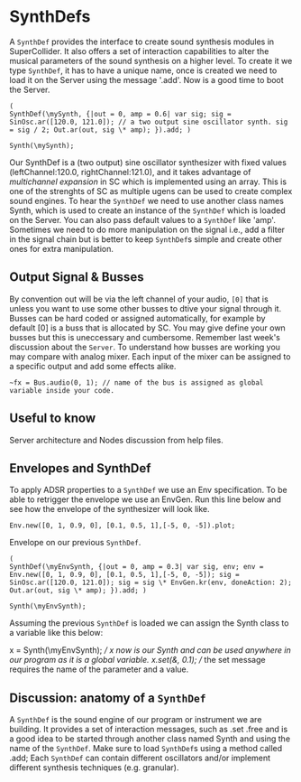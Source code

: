# SynthDefs

A ``````SynthDef`````` provides the interface to create sound synthesis modules in SuperCollider. It also offers a set of interaction capabilities to alter the musical parameters of the sound synthesis on a higher level. To create it we type ```SynthDef```, it has to have a unique name, once is created we need to load it on the Server using the message '.add'. Now is a good time to boot the Server.

```sclang
(
SynthDef(\mySynth, {|out = 0, amp = 0.6| var sig; sig = SinOsc.ar([120.0, 121.0]); // a two output sine oscillator synth. sig = sig / 2; Out.ar(out, sig \* amp); }).add; )

Synth(\mySynth);
```

Our SynthDef is a (two output) sine oscillator synthesizer with fixed values (leftChannel:120.0, rightChannel:121.0), and it takes advantage of *multichannel expansion* in SC which is implemented using an array. This is one of the strenghts of SC as multiple ugens can be used to create complex sound engines. To hear the ```SynthDef``` we need to use another class names Synth, which is used to create an instance of the ```SynthDef``` which is loaded on the Server. You can also pass default values to a ```SynthDef``` like 'amp'. Sometimes we need to do more manipulation on the signal i.e., add a filter in the signal chain but is better to keep ```SynthDef```s simple and create other ones for extra manipulation.

## Output Signal & Busses
By convention out will be via the left channel of your audio, ```[0]``` that is unless you want to use some other busses to dtive your signal through it. 
Busses can be hard coded or assigned automatically, for example by default [0] is a buss that is allocated by SC. You may give define your own busses but this is uneccessary and cumbersome. Remember last week's discussion about the ```Server```. To understand how busses are working you may compare with analog mixer. Each input of the mixer can be assigned to a specific output and add some effects alike.

```
~fx = Bus.audio(0, 1); // name of the bus is assigned as global variable inside your code.
```

## Useful to know
Server architecture and Nodes discussion from help files.

## Envelopes and SynthDef

To apply ADSR properties to a ```SynthDef``` we use an Env specification. To be able to retrigger the envelope we use an EnvGen. Run this line below and see how the envelope of the synthesizer will look like.

```
Env.new([0, 1, 0.9, 0], [0.1, 0.5, 1],[-5, 0, -5]).plot;
```

Envelope on our previous ```SynthDef```.

```
(
SynthDef(\myEnvSynth, {|out = 0, amp = 0.3| var sig, env; env = Env.new([0, 1, 0.9, 0], [0.1, 0.5, 1],[-5, 0, -5]); sig = SinOsc.ar([120.0, 121.0]); sig = sig \* EnvGen.kr(env, doneAction: 2); Out.ar(out, sig \* amp); }).add; )

Synth(\myEnvSynth);
```

Assuming the previous ```SynthDef``` is loaded we can assign the Synth class to a variable like this below:

x = Synth(\myEnvSynth); */ x now is our Synth and can be used anywhere in our program as it is a global variable. x.set(&amp;, 0.1); /* the set message requires the name of the parameter and a value.

## Discussion: anatomy of a ```SynthDef```

A ```SynthDef``` is the sound engine of our program or instrument we are building. It provides a set of interaction messages, such as .set .free and is a good idea to be started through another class named Synth and using the name of the ```SynthDef```. Make sure to load ```SynthDef```s using a method called .add; Each ```SynthDef``` can contain different oscillators and/or implement different synthesis techniques (e.g. granular).
